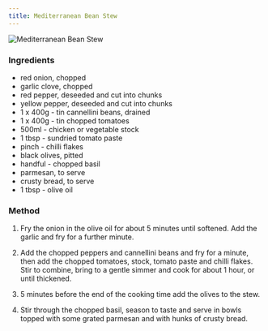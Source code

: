 ```yaml
---
title: Mediterranean Bean Stew
---
```


![Mediterranean Bean Stew](https://msb.me.uk/resources/mediterranean-bean-stew.jpg)

### Ingredients

* red onion, chopped
* garlic clove, chopped
* red pepper, deseeded and cut into chunks
* yellow pepper, deseeded and cut into chunks
* 1 x 400g - tin cannellini beans, drained
* 1 x 400g - tin chopped tomatoes
* 500ml - chicken or vegetable stock
* 1 tbsp - sundried tomato paste
* pinch - chilli flakes
* black olives, pitted
* handful - chopped basil
* parmesan, to serve
* crusty bread, to serve
* 1 tbsp - olive oil

### Method

1. Fry the onion in the olive oil for about 5 minutes until softened. 
Add the garlic and fry for a further minute. 

2. Add the chopped peppers and cannellini beans and fry for a minute, 
then add the chopped tomatoes, stock, tomato paste and chilli flakes. 
Stir to combine, bring to a gentle simmer and cook for about 1 hour, 
or until thickened. 

3. 5 minutes before the end of the cooking time add the olives to the stew. 

4. Stir through the chopped basil, season to taste and serve in bowls 
topped with some grated parmesan and with hunks of crusty bread. 

